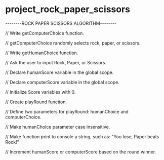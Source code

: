 # project_rock_paper_scissors

--------ROCK PAPER SCISSORS ALGORITHM--------

// Write getComputerChoice function.

// getComputerChoice randomly selects rock, paper, or scissors.

// Write getHumanChoice function.

// Ask the user to input Rock, Paper, or Scissors.

// Declare humanScore variable in the global scope.

// Declare computerScore variable in the global scope.

// Initialize Score variables with 0.

// Create playRound function.

// Define two parameters for playRound: humanChoice and computerChoice.

// Make humanChoice parameter case insensitive.

// Make function print to console a string, such as: "You lose, Paper beats Rock!"

// Increment humanScore or computerScore based on the round winner.
